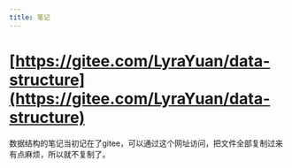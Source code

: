 ```yaml
---
title: 笔记
---
```


# [https://gitee.com/LyraYuan/data-structure](https://gitee.com/LyraYuan/data-structure)

数据结构的笔记当初记在了gitee，可以通过这个网址访问，把文件全部复制过来有点麻烦，所以就不复制了。